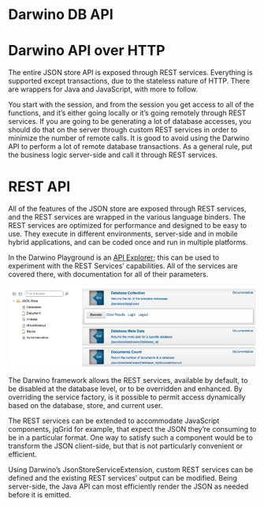 Darwino DB API
=======================

# Darwino API over HTTP
The entire JSON store API is exposed through REST services. Everything is supported except transactions, due to the stateless nature of HTTP. There are wrappers for Java and JavaScript, with more to follow.

You start with the session, and from the session you get access to all of the functions, and it’s either going locally or it’s going remotely through REST services. If you are going to be generating a lot of database accesses, you should do that on the server through custom REST services in order to minimize the number of remote calls. It is good to avoid using the Darwino API to perform a lot of remote database transactions. As a general rule, put the business logic server-side and call it through REST services.

# REST API
All of the features of the JSON store are exposed through REST services, and the REST services are wrapped in the various language binders. The REST services are optimized for performance and designed to be easy to use. They execute in different environments, server-side and in mobile hybrid applications, and can be coded once and run in multiple platforms.

In the Darwino Playground is an [API Explorer](http://playground.darwino.com/playground.nsf/Explorer.xsp); this can be used to experiment with the REST Services’ capabilities. All of the services are covered there, with documentation for all of their parameters.

![](<api_explorer.png>)


The Darwino framework allows the REST services, available by default, to be disabled at the database level, or to be overridden and enhanced. By overriding the service factory, is it possible to permit access dynamically based on the database, store, and current user.

The REST services can be extended to accommodate JavaScript components, jqGrid for example, that expect the JSON they’re consuming to be in a particular format. One way to satisfy such a component would be to transform the JSON client-side, but that is not particularly convenient or efficient.

Using Darwino’s JsonStoreServiceExtension, custom REST services can be defined and the existing REST services’ output can be modified. Being server-side, the Java API can most efficiently render the JSON as needed before it is emitted.
